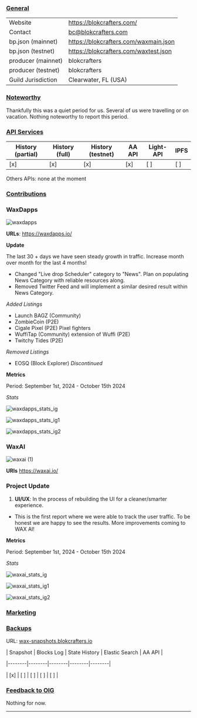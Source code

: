 ### <ins>General</ins>

|  |  |
| --- | --- |
| Website | https://blokcrafters.com/ |
| Contact | bc@blokcrafters.com |
| bp.json (mainnet) | https://blokcrafters.com/waxmain.json |
| bp.json (testnet) | https://blokcrafters.com/waxtest.json |
| producer (mainnet) | blokcrafters |
| producer (testnet) | blokcrafters |
| Guild Jurisdiction | Clearwater, FL (USA) |

### <ins>Noteworthy</ins>

Thankfully this was a quiet period for us.  Several of us were travelling or on vacation.
Nothing noteworthy to report this period.

### <ins>API Services</ins>

| History (partial) | History (full) | History (testnet) | AA API | Light-API  | IPFS |
|--------|--------|--------|--------|--------|--------|
| [x] | [x] | [x] | [x] | [ ] | [ ] |

Others APIs: none at the moment

### <ins>Contributions</ins>


### WaxDapps

![waxdapps](https://github.com/user-attachments/assets/64450ac8-e765-424e-a37a-8b45c9b1c21a)


**URLs**: https://waxdapps.io/


**Update**

The last 30 + days we have seen steady growth in traffic. Increase month over month for the last 4 months!

-  Changed "Live drop Scheduler" category to "News". Plan on populating News Category with reliable resources along.
- Removed Twitter Feed and will implement a similar desired result within News Category.  

  

*Added Listings*

* Launch BAGZ (Community)
* ZombieCoin (P2E)
* Cigale Pixel (P2E) Pixel fighters 
* WuffiTap (Community) extension of Wuffi (P2E)
* Twitchy Tides (P2E)


*Removed Listings*

* EOSQ (Block Explorer) *Discontinued*

**Metrics**

Period: September 1st, 2024 - October 15th 2024

*Stats*

![waxdapps_stats_ig](https://github.com/user-attachments/assets/68ba842a-2583-4c9e-881f-4999dbbc53d0)

![waxdapps_stats_ig1](https://github.com/user-attachments/assets/a3d71320-40e1-4186-827e-0a64e8b0f8b4)

![waxdapps_stats_ig2](https://github.com/user-attachments/assets/0ae60dd7-609a-4c15-8ff3-988843d562cf)

  
  
### WaxAI

![waxai (1)](https://github.com/user-attachments/assets/7f719897-2bde-4acd-90fa-05fdbbe5ed60)

  
  

**URls** https://waxai.io/

  
  

### Project Update

  

1. **UI/UX**: In the process of rebuilding the UI for a cleaner/smarter experience. 

  - This is the first report where we were able to track the user traffic. To be honest we are happy to see the results. More improvements coming to WAX AI! 

**Metrics**

Period: September 1st, 2024 - October 15th 2024

*Stats*

![waxai_stats_ig](https://github.com/user-attachments/assets/bdc19b90-15c7-43f7-adde-ee73a5874267)

![waxai_stats_ig1](https://github.com/user-attachments/assets/99f41922-e912-431e-94b8-2159ee4ee695)

![waxai_stats_ig2](https://github.com/user-attachments/assets/e8973842-beda-403b-b16b-bc3a8c848300)

  

### <ins>Marketing</ins>

  
### <ins>Backups </ins>

URL: [wax-snapshots.blokcrafters.io](https://wax-snapshots.blokcrafters.io/)

  

| Snapshot | Blocks Log | State History | Elastic Search | AA API |

|--------|--------|--------|--------|--------|

| [x] | [ ] | [ ] | [ ] | [ ] |


### <ins>Feedback to OIG</ins>

Nothing for now.

----
